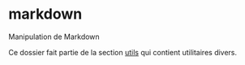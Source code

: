 # markdown

Manipulation de Markdown

Ce dossier fait partie de la section [utils](..) qui contient utilitaires divers.
